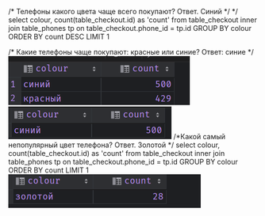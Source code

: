 /*
Телефоны какого цвета чаще всего покупают?
Ответ. Синий
 */
*/
select colour, count(table_checkout.id) as 'count'
from table_checkout
inner join table_phones tp on table_checkout.phone_id = tp.id
GROUP BY colour
ORDER BY count DESC
LIMIT 1

/*
Какие телефоны чаще покупают: красные или синие?
Ответ: синие
*/
![img_2.png](img_2.png)
![img_1.png](img_1.png)
/*Какой самый непопулярный цвет телефона?
  Ответ. Золотой
  */
select colour, count(table_checkout.id) as 'count'
from table_checkout
inner join table_phones tp on table_checkout.phone_id = tp.id
GROUP BY colour
ORDER BY count
LIMIT 1
![img.png](img.png)